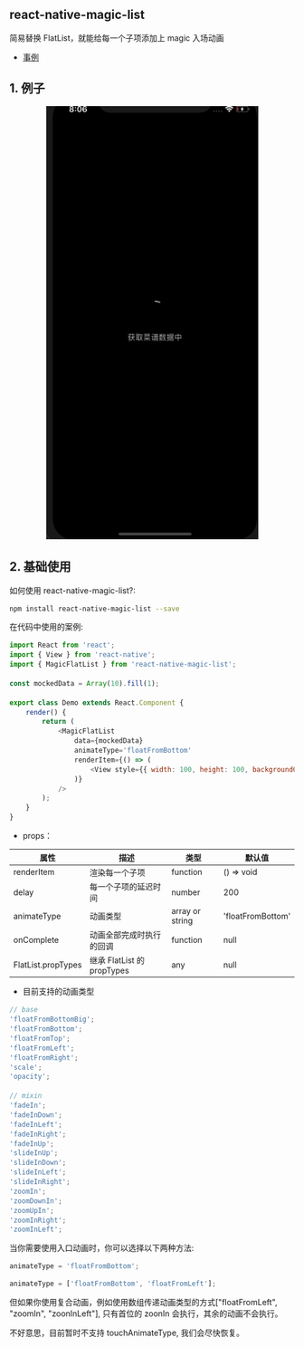 ## react-native-magic-list

简易替换 FlatList，就能给每一个子项添加上 magic 入场动画

- [事例](../example)

## 1. 例子

<p align="center">
  <img src="../res/demo.gif" width=375/>
</p>

## 2. 基础使用

如何使用 react-native-magic-list?:

```bash
npm install react-native-magic-list --save
```

在代码中使用的案例:

```javascript
import React from 'react';
import { View } from 'react-native';
import { MagicFlatList } from 'react-native-magic-list';

const mockedData = Array(10).fill(1);

export class Demo extends React.Component {
	render() {
		return (
			<MagicFlatList
				data={mockedData}
				animateType='floatFromBottom'
				renderItem={() => (
					<View style={{ width: 100, height: 100, backgroundColor: 'red' }} />
				)}
			/>
		);
	}
}
```

- props：

| 属性               | 描述                       | 类型            | 默认值            |
| ------------------ | -------------------------- | --------------- | ----------------- |
| renderItem         | 渲染每一个子项             | function        | () => void        |
| delay              | 每一个子项的延迟时间       | number          | 200               |
| animateType        | 动画类型                   | array or string | 'floatFromBottom' |
| onComplete         | 动画全部完成时执行的回调   | function        | null              |
| FlatList.propTypes | 继承 FlatList 的 propTypes | any             | null              |

- 目前支持的动画类型

```javascript
// base
'floatFromBottomBig';
'floatFromBottom';
'floatFromTop';
'floatFromLeft';
'floatFromRight';
'scale';
'opacity';

// mixin
'fadeIn';
'fadeInDown';
'fadeInLeft';
'fadeInRight';
'fadeInUp';
'slideInUp';
'slideInDown';
'slideInLeft';
'slideInRight';
'zoomIn';
'zoomDownIn';
'zoomUpIn';
'zoomInRight';
'zoomInLeft';
```

当你需要使用入口动画时，你可以选择以下两种方法:

```javascript
animateType = 'floatFromBottom';
```

```javascript
animateType = ['floatFromBottom', 'floatFromLeft'];
```

但如果你使用复合动画，例如使用数组传递动画类型的方式["floatFromLeft", "zoomIn",
"zoonInLeft"], 只有首位的 zoonIn 会执行，其余的动画不会执行。

不好意思，目前暂时不支持 touchAnimateType, 我们会尽快恢复。
